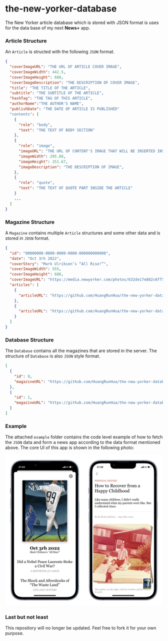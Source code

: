 # the-new-yorker-database
The New Yorker article database which is stored with JSON format is uses for the data base of my next **News+** app. 

### Article Structure

An `Article` is structed with the following `JSON` format. 

```json
{
  "coverImageURL": "THE URL OF ARTICLE COVER IMAGE",
  "coverImageWidth": 442.5,
  "coverImageHeight": 688,
  "coverImageDescription": "THE DESCRIPTION OF COVER IMAGE",
  "title": "THE TITLE OF THE ARTICLE",
  "subtitle": "THE SUBTITLE OF THE ARTICLE",
  "hashTag": "THE TAG OF THIS ARTICLE",
  "authorName":"THE AUTHOR'S NAME",
  "publishDate": "THE DATE OF ARTICLE IS PUBLISHED"
  "contents": [
    {
      "role": "body",
      "text": "THE TEXT OF BODY SECTION"
    },
    {
      "role": "image",
      "imageURL": "THE URL OF CONTENT'S IMAGE THAT WILL BE INSERTED INSIDE AN ARTICLE",
      "imageWidth": 295.88,
      "imageHeight": 251.67,
      "imageDescription": "THE DESCRIPTION OF IMAGE",
    },
    {
      "role": "quote",
      "text": "THE TEXT OF QUOTE PART INSIDE THE ARTICLE"
    }
    ...
  ]
}
```

### Magazine Structure

A `Magazine` contains multiple `Article` structures and some other data and is stored in `JOSN` format.

```json
{
  "id": "00000000-0000-0000-0000-000000000000",
  "date": "Oct 3rh 2022",
  "coverStory": "Mark Ulriksen’s “All Rise!”",
  "coverImageWidth": 555,
  "coverImageHeight": 688,
  "coverImageURL": "https://media.newyorker.com/photos/632de17e882c6ff52b2d3b1f/master/w_380,c_limit/2022_10_03.jpg",
  "articles": [
    {
      "articleURL": "https://github.com/HuangRunHua/the-new-yorker-database/raw/main/database/2022_10_03/the-shock-and-aftershocks-of-the-waste-land/article.json"
    },
    {
      "articleURL": "https://github.com/HuangRunHua/the-new-yorker-database/raw/main/database/2022_10_03/how-to-recover-from-a-happy-childhood.json"
    }
  ]
}
```

### Database Structure

The `Database` contains all the magazines that are stored in the server. The structure of `Database` is also `JSON` style format.

```json
[
  {
    "id": 0,
    "magazineURL": "https://github.com/HuangRunHua/the-new-yorker-database/raw/main/database/2022_09_26/2022_09_26.json"
  },
  {
    "id": 1,
    "magazineURL": "https://github.com/HuangRunHua/the-new-yorker-database/raw/main/database/2022_10_03/2022_10_03.json"
  }
]
```

### Example

The attached `example` folder contains the code level example of how to fetch the `JSON` data and form a news app according to the data format mentioned above. The core UI of this app is shown in the following photo:

![](https://github.com/HuangRunHua/the-new-yorker-database/raw/main/cover.jpg)

### Last but not least

This repository will no longer be updated. Feel free to fork it for your own purpose.
